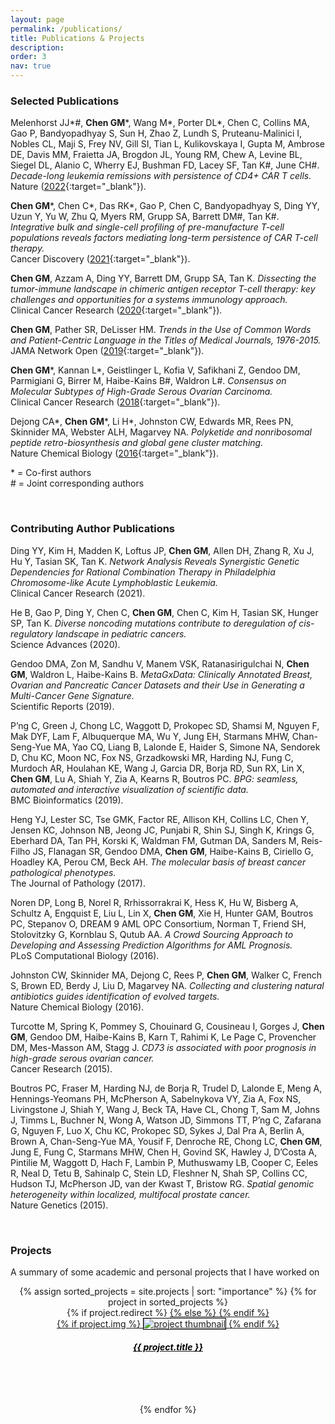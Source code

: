 ```yaml
---
layout: page
permalink: /publications/
title: Publications & Projects
description:
order: 3
nav: true
---
```


### Selected Publications

Melenhorst JJ\*#, **Chen GM**\*, Wang M\*, Porter DL\*, Chen C, Collins MA, Gao P, Bandyopadhyay S, Sun H, Zhao Z, Lundh S, Pruteanu-Malinici I, Nobles CL, Maji S, Frey NV, Gill SI, Tian L, Kulikovskaya I, Gupta M, Ambrose DE, Davis MM, Fraietta JA, Brogdon JL, Young RM, Chew A, Levine BL, Siegel DL, Alanio C, Wherry EJ, Bushman FD, Lacey SF, Tan K#, June CH#. _Decade-long leukemia remissions with persistence of CD4+ CAR T cells._  
Nature ([2022](https://www.nature.com/articles/s41586-021-04390-6){:target="\_blank"}).

**Chen GM**\*, Chen C\*, Das RK\*, Gao P, Chen C, Bandyopadhyay S, Ding YY, Uzun Y, Yu W, Zhu Q, Myers RM, Grupp SA, Barrett DM#, Tan K#. _Integrative bulk and single-cell profiling of pre-manufacture T-cell populations reveals factors mediating long-term persistence of CAR T-cell therapy._  
Cancer Discovery ([2021](https://cancerdiscovery.aacrjournals.org/content/11/9/2186.full){:target="\_blank"}).

**Chen GM**, Azzam A, Ding YY, Barrett DM, Grupp SA, Tan K. _Dissecting the tumor-immune landscape in chimeric antigen receptor T-cell therapy: key challenges and opportunities for a systems immunology approach._  
Clinical Cancer Research ([2020](https://clincancerres.aacrjournals.org/content/26/14/3505.full){:target="\_blank"}).

**Chen GM**, Pather SR, DeLisser HM. _Trends in the Use of Common Words and Patient-Centric Language in the Titles of Medical Journals, 1976-2015._  
JAMA Network Open ([2019](https://jamanetwork.com/journals/jamanetworkopen/article-abstract/2728629){:target="\_blank"}).

**Chen GM**\*, Kannan L\*, Geistlinger L, Kofia V, Safikhani Z, Gendoo DM, Parmigiani G, Birrer M, Haibe-Kains B#, Waldron L#. _Consensus on Molecular Subtypes of High-Grade Serous Ovarian Carcinoma._  
Clinical Cancer Research ([2018](https://clincancerres.aacrjournals.org/content/24/20/5037.full){:target="\_blank"}).

Dejong CA\*, **Chen GM**\*, Li H\*, Johnston CW, Edwards MR, Rees PN, Skinnider MA, Webster ALH, Magarvey NA. _Polyketide and nonribosomal peptide retro-biosynthesis and global gene cluster matching._  
Nature Chemical Biology ([2016](https://www.nature.com/articles/nchembio.2188){:target="\_blank"}).

\* = Co-first authors  
\# = Joint corresponding authors

<br/>

### Contributing Author Publications

Ding YY, Kim H, Madden K, Loftus JP, **Chen GM**, Allen DH, Zhang R, Xu J, Hu Y, Tasian SK, Tan K. _Network Analysis Reveals Synergistic Genetic Dependencies for Rational Combination Therapy in Philadelphia Chromosome-like Acute Lymphoblastic Leukemia._  
Clinical Cancer Research (2021).

He B, Gao P, Ding Y, Chen C, **Chen GM**, Chen C, Kim H, Tasian SK, Hunger SP, Tan K. _Diverse noncoding mutations contribute to deregulation of cis-regulatory landscape in pediatric cancers._  
Science Advances (2020).

Gendoo DMA, Zon M, Sandhu V, Manem VSK, Ratanasirigulchai N, **Chen GM**, Waldron L, Haibe-Kains B. _MetaGxData: Clinically Annotated Breast, Ovarian and Pancreatic Cancer Datasets and their Use in Generating a Multi-Cancer Gene Signature._  
Scientific Reports (2019).

P’ng C, Green J, Chong LC, Waggott D, Prokopec SD, Shamsi M, Nguyen F, Mak DYF, Lam F, Albuquerque MA, Wu Y, Jung EH, Starmans MHW, Chan-Seng-Yue MA, Yao CQ, Liang B, Lalonde E, Haider S, Simone NA, Sendorek D, Chu KC, Moon NC, Fox NS, Grzadkowski MR, Harding NJ, Fung C, Murdoch AR, Houlahan KE, Wang J, Garcia DR, Borja RD, Sun RX, Lin X, **Chen GM**, Lu A, Shiah Y, Zia A, Kearns R, Boutros PC. _BPG: seamless, automated and interactive visualization of scientific data._  
BMC Bioinformatics (2019).

Heng YJ, Lester SC, Tse GMK, Factor RE, Allison KH, Collins LC, Chen Y, Jensen KC, Johnson NB, Jeong JC, Punjabi R, Shin SJ, Singh K, Krings G, Eberhard DA, Tan PH, Korski K, Waldman FM, Gutman DA, Sanders M, Reis-Filho JS, Flanagan SR, Gendoo DMA, **Chen GM**, Haibe-Kains B, Ciriello G, Hoadley KA, Perou CM, Beck AH. _The molecular basis of breast cancer pathological phenotypes._  
The Journal of Pathology (2017). 

Noren DP, Long B, Norel R, Rrhissorrakrai K, Hess K, Hu W, Bisberg A, Schultz A, Engquist E, Liu L, Lin X, **Chen GM**, Xie H, Hunter GAM, Boutros PC, Stepanov O, DREAM 9 AML OPC Consortium, Norman T, Friend SH, Stolovitzky G, Kornblau S, Qutub AA. _A Crowd Sourcing Approach to Developing and Assessing Prediction Algorithms for AML Prognosis._  
PLoS Computational Biology (2016).

Johnston CW, Skinnider MA, Dejong C, Rees P, **Chen GM**, Walker C, French S, Brown ED, Berdy J, Liu D, Magarvey NA. _Collecting and clustering natural antibiotics guides identification of evolved targets._  
Nature Chemical Biology (2016).

Turcotte M, Spring K, Pommey S, Chouinard G, Cousineau I, Gorges J, **Chen GM**, Gendoo DM, Haibe-Kains B, Karn T, Rahimi K, Le Page C, Provencher DM, Mes-Masson AM, Stagg J. _CD73 is associated with poor prognosis in high-grade serous ovarian cancer._  
Cancer Research (2015). 

Boutros PC, Fraser M, Harding NJ, de Borja R, Trudel D, Lalonde E, Meng A, Hennings-Yeomans PH, McPherson A, Sabelnykova VY, Zia A, Fox NS, Livingstone J, Shiah Y, Wang J, Beck TA, Have CL, Chong T, Sam M, Johns J, Timms L, Buchner N, Wong A, Watson JD, Simmons TT, P’ng C, Zafarana G, Nguyen F, Luo X, Chu KC, Prokopec SD, Sykes J, Dal Pra A, Berlin A, Brown A, Chan-Seng-Yue MA, Yousif F, Denroche RE, Chong LC, **Chen GM**, Jung E, Fung C, Starmans MHW, Chen H, Govind SK, Hawley J, D’Costa A, Pintilie M, Waggott D, Hach F, Lambin P, Muthuswamy LB, Cooper C, Eeles R, Neal D, Tetu B, Sahinalp C, Stein LD, Fleshner N, Shah SP, Collins CC, Hudson TJ, McPherson JD, van der Kwast T, Bristow RG. _Spatial genomic heterogeneity within localized, multifocal prostate cancer._  
Nature Genetics (2015).

<br/>

### Projects

A summary of some academic and personal projects that I have worked on

<center>
<div class="projects grid">
  {% assign sorted_projects = site.projects | sort: "importance" %}
  {% for project in sorted_projects %}
  <div class="grid-item">
    {% if project.redirect %}
    <a href="{{ project.redirect }}" target="_blank">
    {% else %}
    <a href="{{ project.url | relative_url }}">
    {% endif %}
      <div class="card hoverable">
        {% if project.img %}
        <img style="border:1px solid black;" src="{{ project.img | relative_url }}" alt="project thumbnail">
        {% endif %}
        <div class="card-body" style="height: 100px">
          <h5 class="card-title text" style="color:black">{{ project.title }}</h5>
          <!-- <p class="card-text">{{ project.description }}</p> -->
          <!-- <div class="row ml-1 mr-1 p-0">
          </div> -->
        </div>
      </div>
    </a>
  </div>
{% endfor %}
</div>
</center>
